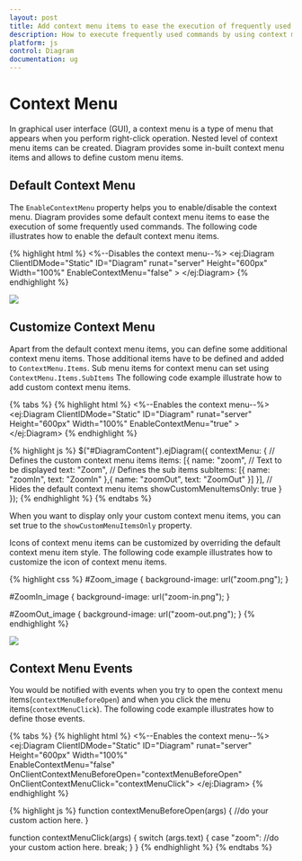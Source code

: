 ```yaml
---
layout: post
title: Add context menu items to ease the execution of frequently used commands
description: How to execute frequently used commands by using context menu items?
platform: js
control: Diagram
documentation: ug
---
```


# Context Menu

In graphical user interface (GUI), a context menu is a type of menu that appears when you perform right-click operation. Nested level of context menu items can be created.
Diagram provides some in-built context menu items and allows to define custom menu items.

## Default Context Menu

The `EnableContextMenu` property helps you to enable/disable the context menu. Diagram provides some default context menu items to ease the execution of some frequently used commands.
The following code illustrates how to enable the default context menu items.

{% highlight html %}
<%--Disables the context menu--%>
<ej:Diagram ClientIDMode="Static" ID="Diagram" runat="server" Height="600px" Width="100%" EnableContextMenu="false" >
</ej:Diagram>
{% endhighlight %}


![](/ContextMenu_images/Contextmenu_img1.png)

## Customize Context Menu

Apart from the default context menu items, you can define some additional context menu items. Those additional items have to be defined and added to `ContextMenu.Items`. Sub menu items for context menu can set using `ContextMenu.Items.SubItems`
The following code example illustrate how to add custom context menu items.

{% tabs %}
{% highlight html %}
<%--Enables the context menu--%>
<ej:Diagram ClientIDMode="Static" ID="Diagram" runat="server" Height="600px" Width="100%" EnableContextMenu="true" >
</ej:Diagram>
{% endhighlight %}

{% highlight js %}
$("#DiagramContent").ejDiagram({
	contextMenu: {
		// Defines the custom context menu items
		items: [{
			name: "zoom",
			// Text to be displayed
			text: "Zoom",
			// Defines the sub items
			subItems: [{
				name: "zoomIn",
				text: "ZoomIn"
			},{
				name: "zoomOut",
				text: "ZoomOut"
			}]
		}],
		// Hides the default context menu items
		showCustomMenuItemsOnly: true
	}
});
{% endhighlight %}
{% endtabs %}

When you want to display only your custom context menu items, you can set true to the `showCustomMenuItemsOnly` property.

Icons of context menu items can be customized by overriding the default context menu item style.
The following code example illustrates how to customize the icon of context menu items.

{% highlight css %}
#Zoom_image {
	background-image: url("zoom.png");
}

#ZoomIn_image {
	background-image: url("zoom-in.png");
}

#ZoomOut_image {
	background-image: url("zoom-out.png");
}
{% endhighlight %}

![](/ContextMenu_images/Contextmenu_img2.png)

## Context Menu Events

You would be notified with events when you try to open the context menu items(`contextMenuBeforeOpen`) and when you click the menu items(`contextMenuClick`). The following code example illustrates how to define those events.

{% tabs %}
{% highlight html %}
<%--Enables the context menu--%>
<ej:Diagram ClientIDMode="Static" ID="Diagram" runat="server" Height="600px" Width="100%"  
	EnableContextMenu="false" OnClientContextMenuBeforeOpen="contextMenuBeforeOpen"
	OnClientContextMenuClick="contextMenuClick">
</ej:Diagram>
{% endhighlight %}

{% highlight js %}
function contextMenuBeforeOpen(args) {
	//do your custom action here.
}

function contextMenuClick(args) {
	switch (args.text) {
		case "zoom":
			//do your custom action here.
		break;
	}
}
{% endhighlight %}
{% endtabs %}
